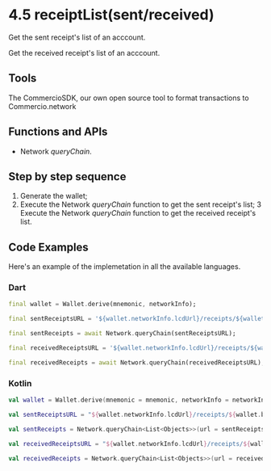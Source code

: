 # 4.5 receiptList(sent/received)
Get the sent receipt's list of an acccount.

Get the received receipt's list of an acccount.

## Tools
The CommercioSDK, our own open source tool to format transactions to Commercio.network

## Functions and APIs
- Network _queryChain_.

## Step by step sequence
1. Generate the wallet;
2. Execute the Network _queryChain_ function to get the sent receipt's list;
3 Execute the Network _queryChain_ function to get the received receipt's list.

## Code Examples
Here's an example of the implemetation in all the available languages.

### Dart
```dart
final wallet = Wallet.derive(mnemonic, networkInfo);

final sentReceiptsURL = '${wallet.networkInfo.lcdUrl}/receipts/${wallet.bech32Address}/sent';

final sentReceipts = await Network.queryChain(sentReceiptsURL);

final receivedReceiptsURL = '${wallet.networkInfo.lcdUrl}/receipts/${wallet.bech32Address}/received';

final receivedReceipts = await Network.queryChain(receivedReceiptsURL);
```

### Kotlin
```kotlin
val wallet = Wallet.derive(mnemonic = mnemonic, networkInfo = networkInfo)

val sentReceiptsURL = "${wallet.networkInfo.lcdUrl}/receipts/${wallet.bech32Address}/sent"

val sentReceipts = Network.queryChain<List<Objects>>(url = sentReceiptsURL)

val receivedReceiptsURL = "${wallet.networkInfo.lcdUrl}/receipts/${wallet.bech32Address}/received"

val receivedReceipts = Network.queryChain<List<Objects>>(url = receivedReceiptsURL)
```